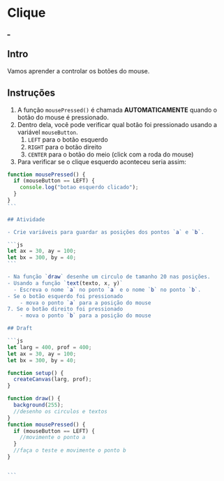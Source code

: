 # Clique

[_]()

## Intro

Vamos aprender a controlar os botões do mouse.

## Instruções

1. A função `mousePressed()` é chamada **AUTOMATICAMENTE** quando o botão do mouse é pressionado.
2. Dentro dela, você pode verificar qual botão foi pressionado usando a variável `mouseButton`.
    1. `LEFT` para o botão esquerdo
    2. `RIGHT` para o botão direito
    3. `CENTER` para o botão do meio (click com a roda do mouse)
3. Para verificar se o clique esquerdo aconteceu seria assim:

````js
function mousePressed() {
  if (mouseButton == LEFT) {
    console.log("botao esquerdo clicado");
  }
}
```

## Atividade

- Crie variáveis para guardar as posições dos pontos `a` e `b`.

```js
let ax = 30, ay = 100;
let bx = 300, by = 40;
```

- Na função `draw` desenhe um circulo de tamanho 20 nas posições.
- Usando a função `text(texto, x, y)`
  - Escreva o nome `a` no ponto `a` e o nome `b` no ponto `b`.
- Se o botão esquerdo foi pressionado
    - mova o ponto `a` para a posição do mouse
7. Se o botão direito foi pressionado
    - mova o ponto `b` para a posição do mouse

## Draft

```js
let larg = 400, prof = 400;
let ax = 30, ay = 100;
let bx = 300, by = 40;

function setup() {
  createCanvas(larg, prof);
}

function draw() {
  background(255);
  //desenho os circulos e textos
}
function mousePressed() {
  if (mouseButton == LEFT) {
    //movimente o ponto a
  }
  //faça o teste e movimente o ponto b
}


```
